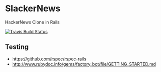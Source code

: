 # SlackerNews
HackerNews Clone in Rails

[![Travis Build Status](https://api.travis-ci.org/kaozente/SlackerNews.svg?branch=master)](https://travis-ci.org/kaozente/SlackerNews)

## Testing

  * https://github.com/rspec/rspec-rails
  * http://www.rubydoc.info/gems/factory_bot/file/GETTING_STARTED.md
